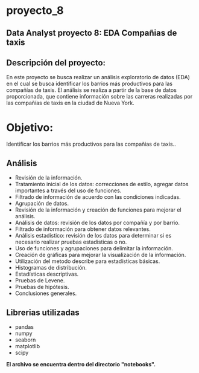 # proyecto_8
 ## **Data Analyst proyecto 8: EDA Compañias de taxis**

 ## **Descripción del proyecto:**

En este proyecto se busca realizar un análisis exploratorio de datos (EDA) en el cual se busca identificar los barrios más productivos para las compañías de taxis. El análisis se realiza a partir de la base de datos proporcionada, que contiene información sobre las carreras realizadas por las compañías de taxis en la ciudad de Nueva York.

 # **Objetivo:** 
 
 Identificar los barrios más productivos para las compañias de taxis..

## **Análisis**

- Revisión de la información. 
- Tratamiento inicial de los datos: correcciones de estilo, agregar datos importantes a través del uso de funciones. 
- Filtrado de información de acuerdo con las condiciones indicadas. 
- Agrupación de datos. 
- Revisión de la información y creación de funciones para mejorar el análisis. 
- Análisis de datos: revisión de los datos por compañía y por barrio. 
- Filtrado de información para obtener datos relevantes.
- Análisis estadístico: revisión de los datos para determinar si es necesario realizar pruebas estadísticas o no.
- Uso de funciones y agrupaciones para delimitar la información. 
- Creación de gráficas para mejorar la visualización de la información. 
- Utilización del metodo describe para estadísticas básicas. 
- Histogramas de distribución. 
- Estadísticas descriptivas. 
- Pruebas de Levene. 
- Pruebas de hipótesis.
- Conclusiones generales.

## **Librerias utilizadas**

* pandas
* numpy
* seaborn
* matplotlib
* scipy


**El archivo se encuentra dentro del directorio "notebooks".**